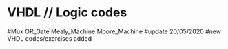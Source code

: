 # VHDL // Logic codes
#Mux OR_Gate Mealy_Machine Moore_Machine
#update 20/05/2020
#new VHDL codes/exercises added
